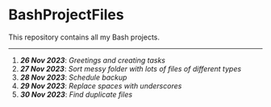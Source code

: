 # BashProjectFiles
This repository contains all my Bash projects.

---

1. ***26 Nov 2023***: *Greetings and creating tasks*
2. ***27 Nov 2023***: *Sort messy folder with lots of files of different types*
3. ***28 Nov 2023***: *Schedule backup*
4. ***29 Nov 2023***: *Replace spaces with underscores*
5. ***30 Nov 2023***: *Find duplicate files*
